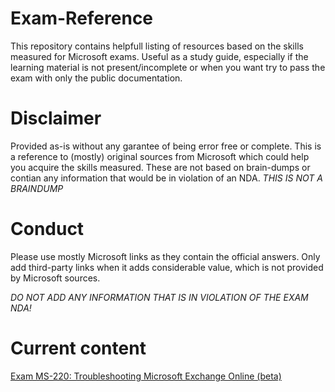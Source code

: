 # Exam-Reference
This repository contains helpfull listing of resources based on the skills measured for Microsoft exams. Useful as a study guide, especially if the learning material is not present/incomplete or when you want try to pass the exam with only the public documentation.

# Disclaimer
Provided as-is without any garantee of being error free or complete. This is a reference to (mostly) original sources from Microsoft which could help you acquire the skills measured. These are not based on brain-dumps or contian any information that would be in violation of an NDA. *THIS IS NOT A BRAINDUMP*

# Conduct
Please use mostly Microsoft links as they contain the official answers. Only add third-party links when it adds considerable value, which is not provided by Microsoft sources.

*DO NOT ADD ANY INFORMATION THAT IS IN VIOLATION OF THE EXAM NDA!*

# Current content

[Exam MS-220: Troubleshooting Microsoft Exchange Online (beta)](ms220-skills-measured.md)
